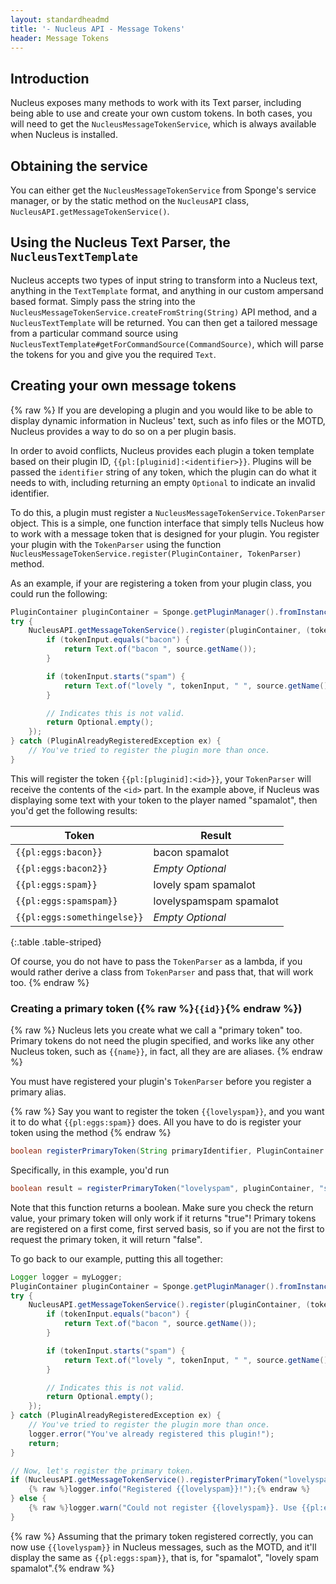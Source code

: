 ```yaml
---
layout: standardheadmd
title: '- Nucleus API - Message Tokens'
header: Message Tokens
---
```


## Introduction

Nucleus exposes many methods to work with its Text parser, including being able to use and create your own custom tokens.
In both cases, you will need to get the `NucleusMessageTokenService`, which is always available when Nucleus is installed.

## Obtaining the service

You can either get the `NucleusMessageTokenService` from Sponge's service manager, or by the static method on the 
`NucleusAPI` class, `NucleusAPI.getMessageTokenService()`.

## Using the Nucleus Text Parser, the `NucleusTextTemplate`

Nucleus accepts two types of input string to transform into a Nucleus text, anything in the `TextTemplate` format,
and anything in our custom ampersand based format. Simply pass the string into the 
`NucleusMessageTokenService.createFromString(String)` API method, and a `NucleusTextTemplate` will be returned.
You can then get a tailored message from a particular command source using 
`NucleusTextTemplate#getForCommandSource(CommandSource)`, which will parse the tokens for you and give you the 
required `Text`.

## Creating your own message tokens

{% raw %}
If you are developing a plugin and you would like to be able to display dynamic information in Nucleus' text, such as 
info files or the MOTD, Nucleus provides a way to do so on a per plugin basis.

In order to avoid conflicts, Nucleus provides each plugin a token template based on their plugin ID, 
`{{pl:[pluginid]:<identifier>}}`. Plugins will be passed the `identifier` string of any token, which the plugin can
do what it needs to with, including returning an empty `Optional` to indicate an invalid identifier.

To do this, a plugin must register a `NucleusMessageTokenService.TokenParser` object. This is a simple, one function
interface that simply tells Nucleus how to work with a message token that is designed for your plugin. You register your 
plugin with the `TokenParser` using the function `NucleusMessageTokenService.register(PluginContainer, TokenParser)` method.

As an example, if your are registering a token from your plugin class, you could run the following:

```java
PluginContainer pluginContainer = Sponge.getPluginManager().fromInstance(this); // example, let's say the plugin id is "eggs"
try {
    NucleusAPI.getMessageTokenService().register(pluginContainer, (tokenInput, source, variables) -> {
        if (tokenInput.equals("bacon") {
            return Text.of("bacon ", source.getName());
        }

        if (tokenInput.starts("spam") {
            return Text.of("lovely ", tokenInput, " ", source.getName());
        }

        // Indicates this is not valid.
        return Optional.empty();
    });
} catch (PluginAlreadyRegisteredException ex) {
    // You've tried to register the plugin more than once.
}
```

This will register the token `{{pl:[pluginid]:<id>}}`, your `TokenParser` will receive the contents of the `<id>` part. In the
example above, if Nucleus was displaying some text with your token to the player named "spamalot", then you'd get the following 
results:

|Token|Result|
|---|---|
|`{{pl:eggs:bacon}}`|bacon spamalot|
|`{{pl:eggs:bacon2}}`|_Empty Optional_|
|`{{pl:eggs:spam}}`|lovely spam spamalot|
|`{{pl:eggs:spamspam}}`|lovelyspamspam spamalot|
|`{{pl:eggs:somethingelse}}`|_Empty Optional_|
{:.table .table-striped}

Of course, you do not have to pass the `TokenParser` as a lambda, if you would rather derive a class from `TokenParser`
and pass that, that will work too.
{% endraw %}

### Creating a primary token ({% raw %}`{{id}}`{% endraw %})

{% raw %}
Nucleus lets you create what we call a "primary token" too. Primary tokens do not need the plugin specified, and works
like any other Nucleus token, such as `{{name}}`, in fact, all they are are aliases. 
{% endraw %}

You must have registered your plugin's `TokenParser` before you register a primary alias.

{% raw %}
Say you want to register the token `{{lovelyspam}}`, and you want it to do what `{{pl:eggs:spam}}` does. All you have to
do is register your token using the method
{% endraw %}

```java
boolean registerPrimaryToken(String primaryIdentifier, PluginContainer registeringPlugin, String identiferToMapTo)
```

Specifically, in this example, you'd run

```java
boolean result = registerPrimaryToken("lovelyspam", pluginContainer, "spam");
```

Note that this function returns a boolean. Make sure you check the return value, your primary token will only work if 
it returns "true"! Primary tokens are registered on a first come, first served basis, so if you are not the first to 
request the primary token, it will return "false".

To go back to our example, putting this all together:

```java
Logger logger = myLogger;
PluginContainer pluginContainer = Sponge.getPluginManager().fromInstance(this); // example, let's say the plugin id is "eggs"
try {
    NucleusAPI.getMessageTokenService().register(pluginContainer, (tokenInput, source, variables) -> {
        if (tokenInput.equals("bacon") {
            return Text.of("bacon ", source.getName());
        }

        if (tokenInput.starts("spam") {
            return Text.of("lovely ", tokenInput, " ", source.getName());
        }

        // Indicates this is not valid.
        return Optional.empty();
    });
} catch (PluginAlreadyRegisteredException ex) {
    // You've tried to register the plugin more than once.
    logger.error("You've already registered this plugin!");
    return;
}

// Now, let's register the primary token.
if (NucleusAPI.getMessageTokenService().registerPrimaryToken("lovelyspam", pluginContainer, "spam")) {
    {% raw %}logger.info("Registered {{lovelyspam}}!");{% endraw %}
} else {
    {% raw %}logger.warn("Could not register {{lovelyspam}}. Use {{pl:eggs:spam}} instead.");{% endraw %}
}
```
{% raw %}
Assuming that the primary token registered correctly, you can now use `{{lovelyspam}}` in Nucleus messages, such as the
MOTD, and it'll display the same as `{{pl:eggs:spam}}`, that is, for "spamalot", "lovely spam spamalot".{% endraw %}

